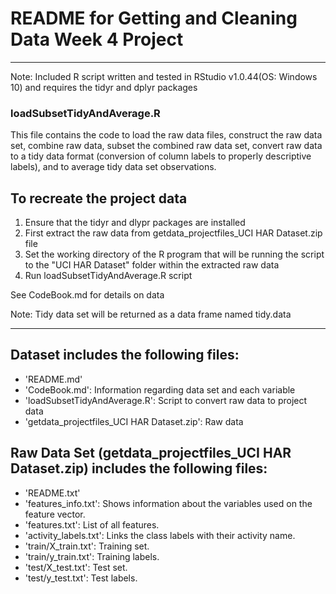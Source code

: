 # README for Getting and Cleaning Data Week 4 Project 
---------------------------------

Note: Included R script written and tested in RStudio v1.0.44(OS: Windows 10) and requires the tidyr and dplyr packages

### loadSubsetTidyAndAverage.R

This file contains the code to load the raw data files, construct the raw data set, combine raw data, subset the combined raw data set, convert raw data to a tidy data format (conversion of column labels to properly descriptive labels), and to average tidy data set observations.

## To recreate the project data

1. Ensure that the tidyr and dlypr packages are installed
1. First extract the raw data from getdata_projectfiles_UCI HAR Dataset.zip file
1. Set the working directory of the R program that will be running the script to the "UCI HAR Dataset" folder within the extracted raw data
1. Run loadSubsetTidyAndAverage.R script

See CodeBook.md for details on data

Note: Tidy data set will be returned as a data frame named tidy.data

-----------------------------------------------------------

## Dataset includes the following files:

- 'README.md'
- 'CodeBook.md': Information regarding data set and each variable
- 'loadSubsetTidyAndAverage.R': Script to convert raw data to project data
- 'getdata_projectfiles_UCI HAR Dataset.zip': Raw data

## Raw Data Set (getdata_projectfiles_UCI HAR Dataset.zip) includes the following files:

- 'README.txt'
- 'features_info.txt': Shows information about the variables used on the feature vector.
- 'features.txt': List of all features.
- 'activity_labels.txt': Links the class labels with their activity name.
- 'train/X_train.txt': Training set.
- 'train/y_train.txt': Training labels.
- 'test/X_test.txt': Test set.
- 'test/y_test.txt': Test labels.